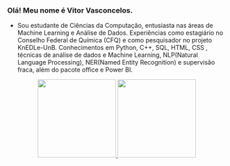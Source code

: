 ### Olá! Meu nome é Vitor Vasconcelos.

- Sou estudante de Ciências da Computação, entusiasta nas áreas de Machine Learning e Análise de Dados. Experiências como estagiário no Conselho Federal de Química (CFQ) e como pesquisador no projeto KnEDLe-UnB. Conhecimentos em Python, C++, SQL, HTML, CSS , técnicas de análise de dados e Machine Learning, NLP(Natural Language Processing), NER(Named Entity Recognition) e supervisão fraca, além do pacote office e Power BI.

<div align="center">
  <a href="https://github.com/LuscaMath">
  <img height="180em" src="https://github-readme-stats.vercel.app/api?username=VitorVVO&show_icons=true&theme=radical&include_all_commits=true&count_private=true"/>
  <img height="180em" src="https://github-readme-stats.vercel.app/api/top-langs/?username=VitorVVO&layout=compact&langs_count=7&theme=radical"/>
</div>



